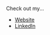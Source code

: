 
   
Check out my...
* [Website](https://mullaney.xyz)  
* [LinkedIn](https://www.linkedin.com/in/quinntmullaney/)

<!--
**qmullaney/qmullaney** is a ✨ _special_ ✨ repository because its `README.md` (this file) appears on your GitHub profile.

Here are some ideas to get you started:

- 🔭 I’m currently working on ...
- 🌱 I’m currently learning ...
- 👯 I’m looking to collaborate on ...
- 🤔 I’m looking for help with ...
- 💬 Ask me about ...
- 📫 How to reach me: ...
- 😄 Pronouns: ...
- ⚡ Fun fact: ...

### Hi there 👋

I'm Quinn, a Software Developer. I studied at Fordham University and graduated with a BS in Computer Science and Mathematics. I studied a range of topics like philosophy, film, and fiction. After my graduation, I enrolled in App Academy, a top coding camp, to expand my techincal knowledge and skills in web development. Over 4 months, I learned a plethora of skills including React/Redux, Ruby on Rails, JavaScript, PostgreSQL, MongoDB, and NodeJS. Besides learning technical skills, I met some of the nicest and most hardworking people, and learned how fun and productive collaborating with great people can be.   

When I'm not coding, I like to play tennis, solve Rubik's Cubes as fast as I can, and read fiction. 
-->
